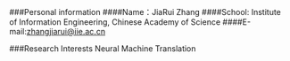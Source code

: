 ###Personal information
####Name：JiaRui Zhang
####School: Institute of Information Engineering, Chinese Academy of Science
####E-mail:zhangjiarui@iie.ac.cn

###Research Interests
Neural Machine Translation
